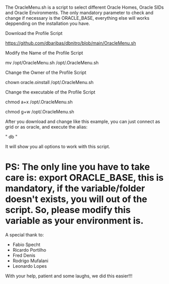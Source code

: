 The OracleMenu.sh is a script to select different Oracle Homes, Oracle SIDs and Oracle Environments.
The only mandatory parameter to check and change if necessary is the ORACLE_BASE, everything else will works deppending on the installation you have.

Download the Profile Script

https://github.com/dbaribas/dbnitro/blob/main/OracleMenu.sh

Modify the Name of the Profile Script

mv /opt/OracleMenu.sh /opt/.OracleMenu.sh

Change the Owner of the Profile Script

chown oracle.oinstall /opt/.OracleMenu.sh

Change the executable of the Profile Script

chmod a+x /opt/.OracleMenu.sh

chmod g+w /opt/.OracleMenu.sh

After you download and change like this example, you can just connect as grid or as oracle, and execute the alias: 

" db "

It will show you all options to work with this script.

# PS: The only line you have to take care is: export ORACLE_BASE, this is mandatory, if the variable/folder doesn't exists, you will out of the script. So, please modify this variable as your environment is.

A special thank to:
* Fabio Specht
* Ricardo Portilho
* Fred Denis
* Rodrigo Mufalani
* Leonardo Lopes

With your help, patient and some laughs, we did this easier!!!

